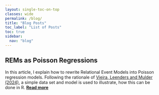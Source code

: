 ```yaml
---
layout: single-toc-on-top
classes: wide
permalink: /blog/
title: "Blog Posts"
toc_label: "List of Posts"
toc: true
sidebar:
  nav: "blog"
---
```


## REMs as Poisson Regressions

In this article, I explain how to rewrite Relational Event Models into Poisson regression models. Following the rationale of [Vieira, Leenders and Mulder (2024)](https://doi.org/10.1007/s42001-024-00290-7), a simple data set and model is used to illustrate, how this can be done in R. [**Read more**](/blog/rem-to-poisson/)